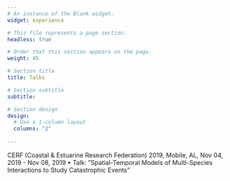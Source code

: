 ```yaml
---
# An instance of the Blank widget.
widget: experience

# This file represents a page section.
headless: true

# Order that this section appears on the page.
weight: 45

# Section title
title: Talks

# Section subtitle
subtitle:

# Section design
design:
  # Use a 1-column layout
  columns: "2"
  
---
```

CERF (Coastal & Estuarine Research Federation) 2019, Mobile, AL, Nov 04, 2019 - Nov 08, 2019
• Talk: ”Spatial-Temporal Models of Multi-Species Interactions to Study Catastrophic Events”
